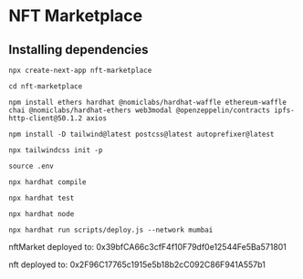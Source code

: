 # NFT Marketplace

## Installing dependencies

`npx create-next-app nft-marketplace`

`cd nft-marketplace`

`npm install ethers hardhat @nomiclabs/hardhat-waffle ethereum-waffle chai @nomiclabs/hardhat-ethers web3modal @openzeppelin/contracts ipfs-http-client@50.1.2 axios`

`npm install -D tailwind@latest postcss@latest autoprefixer@latest`

`npx tailwindcss init -p`

`source .env`

`npx hardhat compile`

`npx hardhat test`

`npx hardhat node`

`npx hardhat run scripts/deploy.js --network mumbai`

nftMarket deployed to: 0x39bfCA66c3cfF4f10F79df0e12544Fe5Ba571801

nft deployed to: 0x2F96C17765c1915e5b18b2cC092C86F941A557b1
